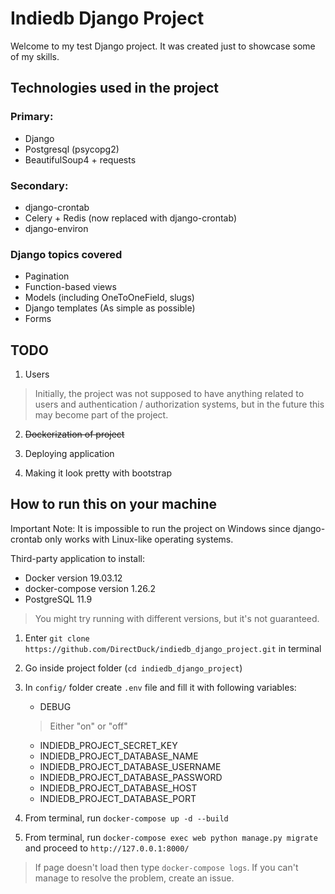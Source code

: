 

# Indiedb Django Project

Welcome to my test Django project. It was created just to showcase some of my skills.

## Technologies used in the project

### Primary:
 - Django
 - Postgresql (psycopg2)
 - BeautifulSoup4 + requests

### Secondary:
- django-crontab
- Celery + Redis (now replaced with django-crontab)
- django-environ

### Django topics covered

- Pagination
- Function-based views
- Models (including OneToOneField, slugs)
- Django templates (As simple as possible)
- Forms

## TODO

1. Users
>Initially, the project was not supposed to have anything related to users and authentication / authorization systems, but in the future this may become part of the project.

2. ~~Dockerization of project~~

3. Deploying application

4. Making it look pretty with bootstrap

## How to run this on your machine
Important Note: It is impossible to run the project on Windows since django-crontab only works with Linux-like operating systems.

Third-party application to install:

- Docker version 19.03.12
- docker-compose version 1.26.2
- PostgreSQL 11.9

>You might try running with different versions, but it's not guaranteed.


1. Enter `git clone https://github.com/DirectDuck/indiedb_django_project.git` in terminal
2. Go inside project folder (`cd indiedb_django_project`)
3. In `config/` folder create `.env` file and fill it with following variables:  
	- DEBUG
	>Either "on" or "off"

	- INDIEDB_PROJECT_SECRET_KEY
	- INDIEDB_PROJECT_DATABASE_NAME
	- INDIEDB_PROJECT_DATABASE_USERNAME
	- INDIEDB_PROJECT_DATABASE_PASSWORD
	- INDIEDB_PROJECT_DATABASE_HOST
	- INDIEDB_PROJECT_DATABASE_PORT
4. From terminal, run `docker-compose up -d --build` 
5. From terminal, run `docker-compose exec web python manage.py migrate` and proceed to `http://127.0.0.1:8000/`
> If page doesn't load then type `docker-compose logs`. If you can't manage to resolve the problem, create an issue.

